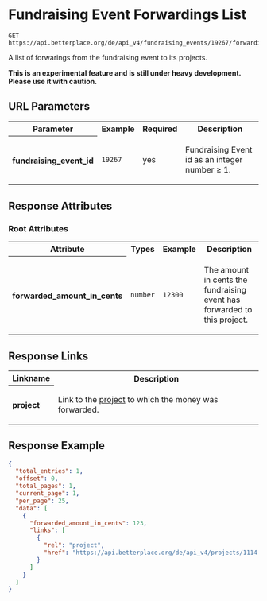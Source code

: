 
# Fundraising Event Forwardings List

```Rebol
GET https://api.betterplace.org/de/api_v4/fundraising_events/19267/forwardings.json
```

A list of forwarings from the fundraising event to its projects.

**This is an experimental feature and is still under heavy development. Please use it with caution.**


## URL Parameters

<table>
  <tr>
    <th>Parameter</th>
    <th>Example</th>
    <th>Required</th>
    <th>Description</th>
  </tr>
  <tr>
    <th align="left">fundraising_event_id</th>
    <td><code>19267</code></td>
    <td>yes</td>
<td>

Fundraising Event id as an integer number ≥ 1.

</td>
  </tr>
</table>


## Response Attributes

### Root Attributes

  <table>
    <tr>
      <th>Attribute</th>
      <th>Types</th>
      <th>Example</th>
      <th>Description</th>
    </tr>
    <tr>
      <th align="left">forwarded_amount_in_cents</th>
      <td><code>number</code></td>
      <td><code>12300</code></td>
<td>

The amount in cents the fundraising event has forwarded to this project.


</td>
    </tr>
  </table>
</table>

## Response Links

<table>
  <tr>
    <th>Linkname</th>
    <th>Description</th>
  </tr>
    <tr>
<th align="left">

project

</th>
<td>

Link to the <a href="project_details.md">project</a> to which the money was forwarded.


</td>
    </tr>
</table>

## Response Example

```json
{
  "total_entries": 1,
  "offset": 0,
  "total_pages": 1,
  "current_page": 1,
  "per_page": 25,
  "data": [
    {
      "forwarded_amount_in_cents": 123,
      "links": [
        {
          "rel": "project",
          "href": "https://api.betterplace.org/de/api_v4/projects/1114.json"
        }
      ]
    }
  ]
}
```

